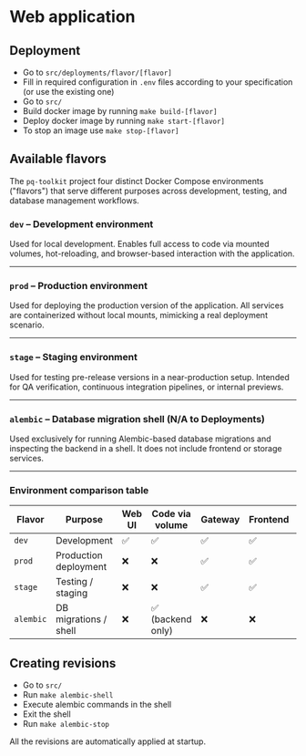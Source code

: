 # Web application

## Deployment
   - Go to `src/deployments/flavor/[flavor]`
   - Fill in required configuration in `.env` files according to your specification (or use the existing one)
   - Go to `src/`
   - Build docker image by running `make build-[flavor]`
   - Deploy docker image by running `make start-[flavor]`
   - To stop an image use `make stop-[flavor]`

## Available flavors
The `pq-toolkit` project four distinct Docker Compose environments ("flavors") that serve different purposes across development, testing, and database management workflows.

### `dev` – Development environment

Used for local development. Enables full access to code via mounted volumes, hot-reloading, and browser-based interaction with the application.

---

### `prod` – Production environment

Used for deploying the production version of the application. All services are containerized without local mounts, mimicking a real deployment scenario.

---

### `stage` – Staging environment

Used for testing pre-release versions in a near-production setup. Intended for QA verification, continuous integration pipelines, or internal previews.

---

### `alembic` – Database migration shell (N/A to Deployments)

Used exclusively for running Alembic-based database migrations and inspecting the backend in a shell. It does not include frontend or storage services.

---

### Environment comparison table

| Flavor   | Purpose                 | Web UI | Code via volume | Gateway | Frontend | Backend | MinIO | Adminer | Shell |
|----------|-------------------------|--------|------------------|---------|----------|---------|--------|----------|--------|
| `dev`    | Development              | ✅     | ✅               | ✅      | ✅       | ✅      | ✅     | ✅       | ❌     |
| `prod`   | Production deployment    | ❌     | ❌               | ✅      | ✅       | ✅      | ✅     | ✅       | ❌     |
| `stage`  | Testing / staging        | ❌     | ❌               | ✅      | ✅       | ✅      | ✅     | ✅       | ❌     |
| `alembic`| DB migrations / shell    | ❌     | ✅ (backend only) | ❌      | ❌       | ✅      | ❌     | ❌       | ✅     |


## Creating revisions
   - Go to `src/`
   - Run `make alembic-shell`
   - Execute alembic commands in the shell
   - Exit the shell
   - Run `make alembic-stop`

All the revisions are automatically applied at startup.